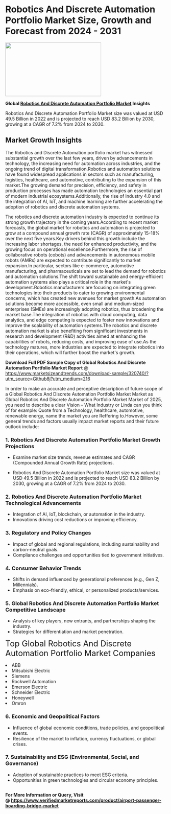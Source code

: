 <H1>Robotics And Discrete Automation Portfolio Market Size, Growth and Forecast from 2024 - 2031</H1><img class="aligncenter size-medium wp-image-584254" src="https://thirdeyenews.in/wp-content/uploads/2024/09/Global-Market-Research-300x168.jpeg" alt="" width="300" height="168" /><p><strong>Global&nbsp;<a href="https://www.marketsizeandtrends.com/download-sample/320740/?utm_source=Github8j?utm_medium=216">Robotics And Discrete Automation Portfolio Market</a> Insights</strong></p><p>Robotics And Discrete Automation Portfolio Market size was valued at USD 49.5 Billion in 2022 and is projected to reach USD 83.2 Billion by 2030, growing at a CAGR of 7.2% from 2024 to 2030.</p><p><h2>Market Growth Insights</h2> <p>The Robotics and Discrete Automation portfolio market has witnessed substantial growth over the last few years, driven by advancements in technology, the increasing need for automation across industries, and the ongoing trend of digital transformation.Robotics and automation solutions have found widespread applications in sectors such as manufacturing, logistics, healthcare, and automotive, contributing to the expansion of this market.The growing demand for precision, efficiency, and safety in production processes has made automation technologies an essential part of modern industrial ecosystems.Additionally, the rise of Industry 4.0 and the integration of AI, IoT, and machine learning are further accelerating the adoption of robotics and discrete automation systems.</p> <p>The robotics and discrete automation industry is expected to continue its strong growth trajectory in the coming years.According to recent market forecasts, the global market for robotics and automation is projected to grow at a compound annual growth rate (CAGR) of approximately 15-18% over the next five years.Key drivers behind this growth include the increasing labor shortages, the need for enhanced productivity, and the growing focus on operational excellence.Furthermore, the rise of collaborative robots (cobots) and advancements in autonomous mobile robots (AMRs) are expected to contribute significantly to market expansion.In particular, sectors like e-commerce, automotive manufacturing, and pharmaceuticals are set to lead the demand for robotics and automation solutions.The shift toward sustainable and energy-efficient automation systems also plays a critical role in the market's development.Robotics manufacturers are focusing on integrating green technologies into their products to cater to growing environmental concerns, which has created new avenues for market growth.As automation solutions become more accessible, even small and medium-sized enterprises (SMEs) are increasingly adopting robotics, thus broadening the market base.The integration of robotics with cloud computing, data analytics, and edge computing is expected to foster new innovations and improve the scalability of automation systems.The robotics and discrete automation market is also benefiting from significant investments in research and development (R&D) activities aimed at enhancing the capabilities of robots, reducing costs, and improving ease of use.As the technology matures, more industries are expected to integrate robotics into their operations, which will further boost the market's growth.</p><p><span class=""><strong>Download Full PDF Sample Copy of Global Robotics And Discrete Automation Portfolio Market Report</strong> @ <a href="https://www.marketsizeandtrends.com/download-sample/320740/?utm_source=Github8j?utm_medium=216" target="_blank">https://www.marketsizeandtrends.com/download-sample/320740/?utm_source=Github8j?utm_medium=216</a></span></p><p>In order to make an accurate and perceptive description of future scope of a Global&nbsp;Robotics And Discrete Automation Portfolio Market Market as Global&nbsp;Robotics And Discrete Automation Portfolio Market Market of 2025, you need to describe a clear Vision &ndash; What Industry or Linda can you think of for example: Quote from a Technology, healthcare, automotive, renewable energy, name the market you are Reffering to.However, some general trends and factors usually impact market reports and their future outlook include:</p><h3>1.&nbsp;<strong>Robotics And Discrete Automation Portfolio Market Growth Projections</strong></h3><ul><li>Examine market size trends, revenue estimates and CAGR (Compounded Annual Growth Rate) projections.</li><li><p>Robotics And Discrete Automation Portfolio Market size was valued at USD 49.5 Billion in 2022 and is projected to reach USD 83.2 Billion by 2030, growing at a CAGR of 7.2% from 2024 to 2030.</p></li></ul><h3>2.&nbsp;<strong>Robotics And Discrete Automation Portfolio Market Technological Advancements</strong></h3><ul><li>Integration of AI, IoT, blockchain, or automation in the industry.</li><li>Innovations driving cost reductions or improving efficiency.</li></ul><h3>3.&nbsp;<strong>Regulatory and Policy Changes</strong></h3><ul><li>Impact of global and regional regulations, including sustainability and carbon-neutral goals.</li><li>Compliance challenges and opportunities tied to government initiatives.</li></ul><h3>4.&nbsp;<strong>Consumer Behavior Trends</strong></h3><ul><li>Shifts in demand influenced by generational preferences (e.g., Gen Z, Millennials).</li><li>Emphasis on eco-friendly, ethical, or personalized products/services.</li></ul><h3>5.&nbsp;<strong>Global Robotics And Discrete Automation Portfolio Market Competitive Landscape</strong></h3><ul><li>Analysis of key players, new entrants, and partnerships shaping the industry.</li><li>Strategies for differentiation and market penetration.</li></ul><p data-pm-slice="1 1 []"><span style="color: inherit; font-family: inherit; font-size: 25px;">Top Global Robotics And Discrete Automation Portfolio Market Companies</span></p><div class="" data-test-id=""><p><li>ABB</li><li> Mitsubishi Electric</li><li> Siemens</li><li> Rockwell Automation</li><li> Emerson Electric</li><li> Schneider Electric</li><li> Honeywell</li><li> Omron</li></p></div><h3>6.&nbsp;<strong>Economic and Geopolitical Factors</strong></h3><ul><li>Influence of global economic conditions, trade policies, and geopolitical events.</li><li>Resilience of the market to inflation, currency fluctuations, or global crises.</li></ul><h3>7.&nbsp;<strong>Sustainability and ESG (Environmental, Social, and Governance)</strong></h3><ul><li>Adoption of sustainable practices to meet ESG criteria.</li><li>Opportunities in green technologies and circular economy principles.</li></ul><h2><strong style="font-size: 14px;">For More Information or Query, Visit @&nbsp;</strong><a style="background-color: #ffffff; font-size: 14px;" href="https://www.marketsizeandtrends.com/report/robotics-and-discrete-automation-portfolio-market/" target="_blank">https://www.verifiedmarketreports.com/product/airport-passenger-boarding-bridge-market</a></h2>